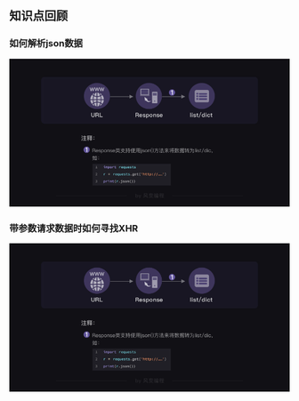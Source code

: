 ## 知识点回顾
### 如何解析json数据
![](./img/crawler-l3-27-201918.png)
### 带参数请求数据时如何寻找XHR
![](./img/crawler-l3-27-201918.png)


